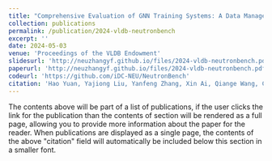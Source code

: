 ```yaml
---
title: "Comprehensive Evaluation of GNN Training Systems: A Data Management Perspective"
collection: publications
permalink: /publication/2024-vldb-neutronbench
excerpt: ''
date: 2024-05-03
venue: 'Proceedings of the VLDB Endowment'
slidesurl: 'http://neuzhangyf.github.io/files/2024-vldb-neutronbench.pdf'
paperurl: 'http://neuzhangyf.github.io/files/2024-vldb-neutronbench.pdf'
codeurl: 'https://github.com/iDC-NEU/NeutronBench'
citation: 'Hao Yuan, Yajiong Liu, Yanfeng Zhang, Xin Ai, Qiange Wang, Chaoyi Chen, Yu Gu, and Ge Yu. &quot;Comprehensive Evaluation of GNN Training Systems: A Data Management Perspective.&quot; <i>Proceedings of the VLDB Endowment</i>, 17(6): 1241-1254, 2024.'
---
```


The contents above will be part of a list of publications, if the user clicks the link for the publication than the contents of section will be rendered as a full page, allowing you to provide more information about the paper for the reader. When publications are displayed as a single page, the contents of the above "citation" field will automatically be included below this section in a smaller font.
